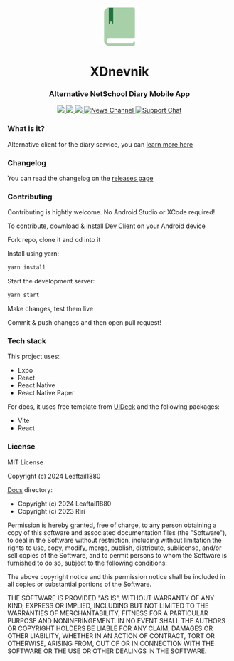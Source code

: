 
<div align="center">
  <a href="https://leaftail1880.github.io/xdnevnik">
  <img src="docs/assets/images/logo.svg" alt="logo" height="90" align="center">
  </a>
  <h1 align="center">XDnevnik</h1>
  <h3 align="center">Alternative NetSchool Diary Mobile App</h3>
  <a href="https://github.com/leaftail1880/xdnevnik/releases">
    <img src="https://img.shields.io/github/downloads/leaftail1880/xdnevnik/total?style=for-the-badge"/>
    <img src="https://img.shields.io/github/commits-since/leaftail1880/xdnevnik/latest?style=for-the-badge"/>
    <img src="https://img.shields.io/github/actions/workflow/status/leaftail1880/xdnevnik/build.yml?style=for-the-badge"/>
  </a>
  <a href="https://telegram.me/xdnevnikoffical">
	  <img src="https://img.shields.io/badge/News%20Channel-grey?style=for-the-badge&logo=telegram" alt="News Channel" />
  </a>
  <a href="https://telegram.me/xdnevniksupport">
	  <img src="https://img.shields.io/badge/Support%20Chat-grey?style=for-the-badge&logo=telegram" alt="Support Chat" />
  </a>
</div>

### What is it?

Alternative client for the diary service, you can [learn more here](https://leaftail1880.github.io/xdnevnik)

### Changelog

You can read the changelog on the [releases page](/releases)

### Contributing

Contributing is hightly welcome.
No Android Studio or XCode required!

To contribute, download & install [Dev Client](https://github.com/leaftail1880/xdnevnik/releases/latest/download/XDnevnik.Dev.Client.apk) on your Android device

Fork repo, clone it and cd into it

Install using yarn:
```bash
yarn install
```

Start the development server:
```bash
yarn start
```

Make changes, test them live

Commit & push changes and then open pull request!


### Tech stack

This project uses:

- Expo
- React
- React Native
- React Native Paper

For docs, it uses free template from [UIDeck](uideck.com) and the following packages:

- Vite
- React

### License

MIT License

Copyright (c) 2024 Leaftail1880

[Docs](./docs) directory:
- Copyright (c) 2024 Leaftail1880
- Copyright (c) 2023 Riri

Permission is hereby granted, free of charge, to any person obtaining a copy
of this software and associated documentation files (the "Software"), to deal
in the Software without restriction, including without limitation the rights
to use, copy, modify, merge, publish, distribute, sublicense, and/or sell
copies of the Software, and to permit persons to whom the Software is
furnished to do so, subject to the following conditions:

The above copyright notice and this permission notice shall be included in all
copies or substantial portions of the Software.

THE SOFTWARE IS PROVIDED "AS IS", WITHOUT WARRANTY OF ANY KIND, EXPRESS OR
IMPLIED, INCLUDING BUT NOT LIMITED TO THE WARRANTIES OF MERCHANTABILITY,
FITNESS FOR A PARTICULAR PURPOSE AND NONINFRINGEMENT. IN NO EVENT SHALL THE
AUTHORS OR COPYRIGHT HOLDERS BE LIABLE FOR ANY CLAIM, DAMAGES OR OTHER
LIABILITY, WHETHER IN AN ACTION OF CONTRACT, TORT OR OTHERWISE, ARISING FROM,
OUT OF OR IN CONNECTION WITH THE SOFTWARE OR THE USE OR OTHER DEALINGS IN THE
SOFTWARE.
